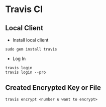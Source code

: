 # Travis CI

## Local Client
* Install local client
```
sudo gem install travis
```
* Log In
```
travis login
travis login --pro
```
## Created Encrypted Key or File
```
travis encrypt <number u want to encrypt>
```
